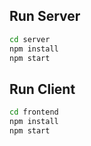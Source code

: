 ## Run Server

```bash
cd server
npm install
npm start
```

## Run Client

```bash
cd frontend
npm install
npm start
```